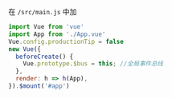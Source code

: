 在 `/src/main.js` 中加
```javascript
import Vue from 'vue'
import App from './App.vue'
Vue.config.productionTip = false
new Vue({
  beforeCreate() {
    Vue.prototype.$bus = this; //全局事件总线
  },
  render: h => h(App),
}).$mount('#app')
```